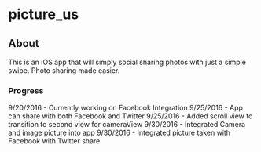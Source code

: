 # picture_us

## About
This is an iOS app that will simply social sharing photos with just a simple swipe.
Photo sharing made easier.

### Progress
9/20/2016 - Currently working on Facebook Integration
9/25/2016 - App can share with both Facebook and Twitter
9/25/2016 - Added scroll view to transition to second view for cameraView
9/30/2016 - Integrated Camera and image picture into app
9/30/2016 - Integrated picture taken with Facebook with Twitter share
